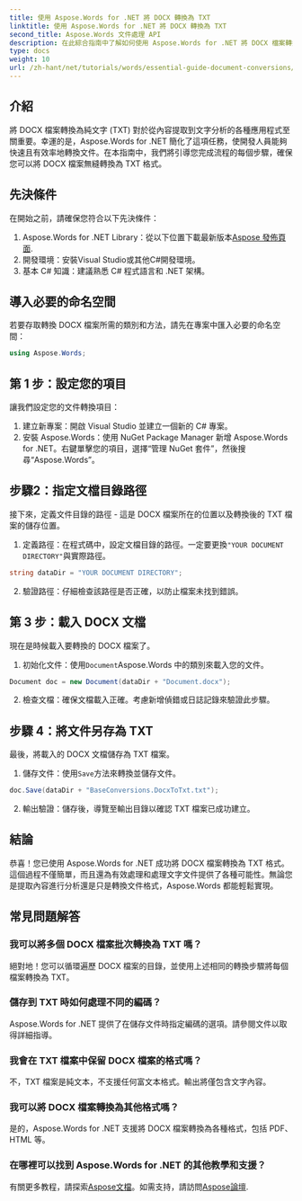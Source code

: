 ```yaml
---
title: 使用 Aspose.Words for .NET 將 DOCX 轉換為 TXT
linktitle: 使用 Aspose.Words for .NET 將 DOCX 轉換為 TXT
second_title: Aspose.Words 文件處理 API
description: 在此綜合指南中了解如何使用 Aspose.Words for .NET 將 DOCX 檔案轉換為純文字格式 (TXT)。
type: docs
weight: 10
url: /zh-hant/net/tutorials/words/essential-guide-document-conversions/convert-docx-to-txt/
---
```

## 介紹

將 DOCX 檔案轉換為純文字 (TXT) 對於從內容提取到文字分析的各種應用程式至關重要。幸運的是，Aspose.Words for .NET 簡化了這項任務，使開發人員能夠快速且有效率地轉換文件。在本指南中，我們將引導您完成流程的每個步驟，確保您可以將 DOCX 檔案無縫轉換為 TXT 格式。

## 先決條件

在開始之前，請確保您符合以下先決條件：

1.  Aspose.Words for .NET Library：從以下位置下載最新版本[Aspose 發佈頁面](https://releases.aspose.com/words/net/).
2. 開發環境：安裝Visual Studio或其他C#開發環境。
3. 基本 C# 知識：建議熟悉 C# 程式語言和 .NET 架構。

## 導入必要的命名空間

若要存取轉換 DOCX 檔案所需的類別和方法，請先在專案中匯入必要的命名空間：

```csharp
using Aspose.Words;
```

## 第 1 步：設定您的項目

讓我們設定您的文件轉換項目：

1. 建立新專案：開啟 Visual Studio 並建立一個新的 C# 專案。
2. 安裝 Aspose.Words：使用 NuGet Package Manager 新增 Aspose.Words for .NET。右鍵單擊您的項目，選擇“管理 NuGet 套件”，然後搜尋“Aspose.Words”。

## 步驟2：指定文檔目錄路徑

接下來，定義文件目錄的路徑 - 這是 DOCX 檔案所在的位置以及轉換後的 TXT 檔案的儲存位置。

1. 定義路徑：在程式碼中，設定文檔目錄的路徑。一定要更換`"YOUR DOCUMENT DIRECTORY"`與實際路徑。

```csharp
string dataDir = "YOUR DOCUMENT DIRECTORY";
```

2. 驗證路徑：仔細檢查該路徑是否正確，以防止檔案未找到錯誤。

## 第 3 步：載入 DOCX 文檔

現在是時候載入要轉換的 DOCX 檔案了。

1. 初始化文件：使用`Document`Aspose.Words 中的類別來載入您的文件。

```csharp
Document doc = new Document(dataDir + "Document.docx");
```

2. 檢查文檔：確保文檔載入正確。考慮新增偵錯或日誌記錄來驗證此步驟。

## 步驟 4：將文件另存為 TXT

最後，將載入的 DOCX 文檔儲存為 TXT 檔案。

1. 儲存文件：使用`Save`方法來轉換並儲存文件。

```csharp
doc.Save(dataDir + "BaseConversions.DocxToTxt.txt");
```

2. 輸出驗證：儲存後，導覽至輸出目錄以確認 TXT 檔案已成功建立。

## 結論

恭喜！您已使用 Aspose.Words for .NET 成功將 DOCX 檔案轉換為 TXT 格式。這個過程不僅簡單，而且還為有效處理和處理文字文件提供了各種可能性。無論您是提取內容進行分析還是只是轉換文件格式，Aspose.Words 都能輕鬆實現。

## 常見問題解答

### 我可以將多個 DOCX 檔案批次轉換為 TXT 嗎？

絕對地！您可以循環遍歷 DOCX 檔案的目錄，並使用上述相同的轉換步驟將每個檔案轉換為 TXT。

### 儲存到 TXT 時如何處理不同的編碼？

Aspose.Words for .NET 提供了在儲存文件時指定編碼的選項。請參閱文件以取得詳細指導。

### 我會在 TXT 檔案中保留 DOCX 檔案的格式嗎？

不，TXT 檔案是純文本，不支援任何富文本格式。輸出將僅包含文字內容。

### 我可以將 DOCX 檔案轉換為其他格式嗎？

是的，Aspose.Words for .NET 支援將 DOCX 檔案轉換為各種格式，包括 PDF、HTML 等。

### 在哪裡可以找到 Aspose.Words for .NET 的其他教學和支援？

有關更多教程，請探索[Aspose文檔](https://reference.aspose.com/words/net/)。如需支持，請訪問[Aspose論壇](https://forum.aspose.com/c/words/8).
